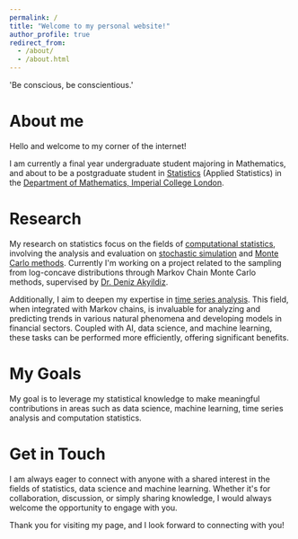```yaml
---
permalink: /
title: "Welcome to my personal website!"
author_profile: true
redirect_from: 
  - /about/
  - /about.html
---
```


'Be conscious, be conscientious.'

About me
==
Hello and welcome to my corner of the internet! 

I am currently a final year undergraduate student majoring in Mathematics, and about to be a postgraduate student in [Statistics](https://www.imperial.ac.uk/statistics/) (Applied Statistics) in the [Department of Mathematics, Imperial College London](https://www.imperial.ac.uk/mathematics/).

Research
==
My research on statistics focus on the fields of [computational statistics](https://en.wikipedia.org/wiki/Computational_statistics), involving the analysis and evaluation on [stochastic simulation](https://en.wikipedia.org/wiki/Stochastic_simulation) and [Monte Carlo methods](https://en.wikipedia.org/wiki/Monte_Carlo_method). Currently I'm working on a project related to the sampling from log-concave distributions through
Markov Chain Monte Carlo methods, supervised by [Dr. Deniz Akyildiz](https://akyildiz.me/).

Additionally, I aim to deepen my expertise in [time series analysis](https://en.wikipedia.org/wiki/Time_series). This field, when integrated with Markov chains, is invaluable for analyzing and predicting trends in various natural phenomena and developing models in financial sectors. Coupled with AI, data science, and machine learning, these tasks can be performed more efficiently, offering significant benefits.

My Goals
==
My goal is to leverage my statistical knowledge to make meaningful contributions in areas such as data science, machine learning, time series analysis and computation statistics.

Get in Touch
==
I am always eager to connect with anyone with a shared interest in the fields of statistics, data science and machine learning. Whether it's for collaboration, discussion, or simply sharing knowledge, I would always welcome the opportunity to engage with you.


Thank you for visiting my page, and I look forward to connecting with you!
